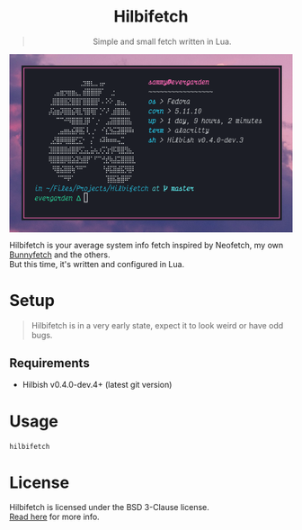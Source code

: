 <div align='center'>
<h1>Hilbifetch</h1>
<blockquote>Simple and small fetch written in Lua.</blockquote>
</div>

<img src='preview.png' align='center'>

Hilbifetch is your average system info fetch inspired by Neofetch, my own
[Bunnyfetch](https://github.com/Luvella/Bunnyfetch) and the others.  
But this time, it's written and configured in Lua.

# Setup
> Hilbifetch is in a very early state, expect it to look weird or have odd bugs.

## Requirements
- Hilbish v0.4.0-dev.4+ (latest git version)

# Usage
`hilbifetch`

# License
Hilbifetch is licensed under the BSD 3-Clause license.  
[Read here](LICENSE) for more info.
